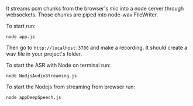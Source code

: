 It streams pcm chunks from the browser's mic into a node server through websockets. Those chunks are piped into node-wav FileWriter.

To start run:

    node app.js

Then go to `http://localhost:3700` and make a recording. It should create a wav file in your project's folder.


To start the ASR with Node on terminal run:
    
    node NodjsAudioStreaming.js
    
To start the Nodejs from streaming from browser run:
    
    node appDeepSpeech.js
